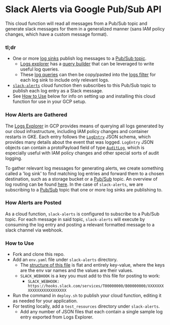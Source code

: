 # Slack Alerts via Google Pub/Sub API

This cloud function will read all messages from a Pub/Sub topic and generate slack messages for them in a generalized manner (sans IAM policy changes, which have a custom message format).

### tl;dr
- One or more [log sinks](https://console.cloud.google.com/logs/router?project=plaidcloud-io) publish log messages to a [Pub/Sub topic](https://console.cloud.google.com/cloudpubsub/topic/detail/alerts?project=plaidcloud-io).
    - [Logs explorer](https://console.cloud.google.com/logs/query?project=plaidcloud-io&query=%0A) has a [query builder](https://cloud.google.com/logging/docs/view/building-queries) that can be leveraged to write useful log queries. 
    - These [log queries](https://cloud.google.com/logging/docs/view/advanced-queries) can then be copy/pasted into the [logs filter](https://cloud.google.com/logging/docs/export#sink-terms) for each log sink to include only relevant logs.
- [`slack-alerts`](https://console.cloud.google.com/functions/details/us-central1/slack-alerts?project=plaidcloud-io) cloud function then subscribes to this Pub/Sub topic to publish each log entry as a Slack message.
- See [How to Use](#how-to-use) below for info on setting up and installing this cloud function for use in your GCP setup.

### How Alerts are Gathered
The [Logs Explorer](https://cloud.google.com/logging/docs/view/logs-viewer-interface) in GCP provides means of querying all logs generated by our cloud infrastructure, including IAM policy changes and container restarts in GKE. Each entry follows the [`LogEntry`](https://cloud.google.com/logging/docs/reference/v2/rest/v2/LogEntry) JSON schema, which provides many details about the event that was logged. `LogEntry` JSON objects can contain a protoPayload field of type [`AuditLog`](https://cloud.google.com/logging/docs/reference/audit/auditlog/rest/Shared.Types/AuditLog), which is especially useful with IAM policy changes and other special sorts of audit logging. 

To gather relevant log messages for generating alerts, we create something called a 'log sink' to find matching log entries and forward them to a chosen destination, such as a storage bucket or a [Pub/Sub](https://cloud.google.com/pubsub/docs/overview) topic. An overview of log routing can be found [here](https://cloud.google.com/logging/docs/routing/overview). In the case of `slack-alerts`, we are subscribing to a [Pub/Sub](https://cloud.google.com/pubsub/docs/overview) topic that one or more log sinks are publishing to.

### How Alerts are Posted

As a cloud function, `slack-alerts` is configured to subscribe to a Pub/Sub topic. For each message in said topic, `slack-alerts` will execute by consuming the log entry and posting a relevant formatted message to a slack channel via webhook.


### How to Use

- Fork and clone this repo.
- Add an `env.yaml` file under `slack-alerts` directory.
    - The [structure of this file](https://cloud.google.com/functions/docs/env-var) is flat and entirely key-value, where the keys are the env var names and the values are their values.
    - `SLACK_WEBHOOK` is a key you must add to this file for posting to work:
        - `SLACK_WEBHOOK: https://hooks.slack.com/services/T00000000/B00000000/XXXXXXXXXXXXXXXXXXXXXXXX`
- Run the command in `deploy.sh` to publish your cloud function, editing it as needed for your application.
- For testing locally, add a `test_resources` directory under `slack-alerts`.
    - Add any number of JSON files that each contain a single sample log entry exported from Logs Explorer.
